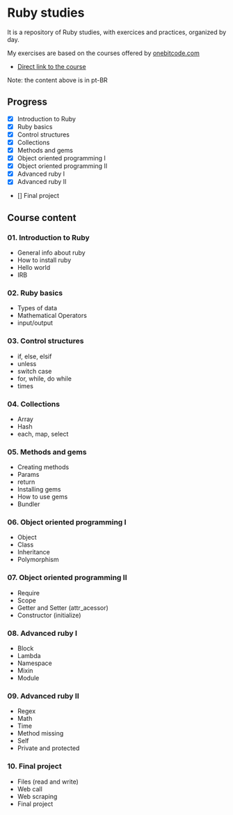 # Ruby studies

It is a repository of Ruby studies, with exercices and practices, organized by day.

My exercises are based on the courses offered by [onebitcode.com](https://onebitcode.com)

- [Direct link to the course](https://onebitcode.com/course/ruby-puro/)

Note: the content above is in pt-BR

## Progress
- [x] Introduction to Ruby
- [x] Ruby basics
- [x] Control structures
- [x] Collections
- [x] Methods and gems
- [x] Object oriented programming I
- [x] Object oriented programming II
- [x] Advanced ruby I
- [x] Advanced ruby II
- [] Final project

## Course content

### 01. Introduction to Ruby
- General info about ruby
- How to install ruby
- Hello world
- IRB

### 02. Ruby basics
- Types of data
- Mathematical Operators
- input/output

### 03. Control structures
- if, else, elsif
- unless
- switch case
- for, while, do while
- times

### 04. Collections
- Array
- Hash
- each, map, select

### 05. Methods and gems
- Creating methods
- Params
- return
- Installing gems
- How to use gems
- Bundler

### 06. Object oriented programming I
- Object
- Class
- Inheritance
- Polymorphism

### 07. Object oriented programming II
- Require
- Scope
- Getter and Setter (attr_acessor)
- Constructor (initialize)

### 08. Advanced ruby I
- Block
- Lambda
- Namespace
- Mixin
- Module

### 09. Advanced ruby II
- Regex
- Math
- Time
- Method missing
- Self
- Private and protected

### 10. Final project
- Files (read and write)
- Web call
- Web scraping
- Final project
